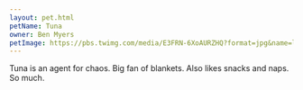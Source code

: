 ```yaml
---
layout: pet.html
petName: Tuna
owner: Ben Myers
petImage: https://pbs.twimg.com/media/E3FRN-6XoAURZHQ?format=jpg&name=large
---
```


Tuna is an agent for chaos. Big fan of blankets. Also likes snacks and naps. So much.